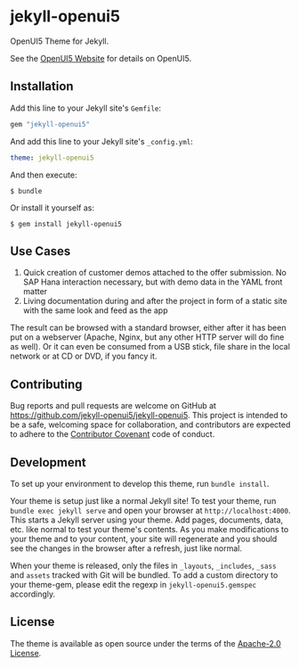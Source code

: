 # jekyll-openui5

OpenUI5 Theme for Jekyll.

See the [OpenUI5 Website](https://openui5.org/) for details on OpenUI5.

## Installation

Add this line to your Jekyll site's `Gemfile`:

```ruby
gem "jekyll-openui5"
```

And add this line to your Jekyll site's `_config.yml`:

```yaml
theme: jekyll-openui5
```

And then execute:

    $ bundle

Or install it yourself as:

    $ gem install jekyll-openui5

## Use Cases

1. Quick creation of customer demos attached to the offer submission. No SAP Hana interaction necessary, but with demo data in the YAML front matter
2. Living documentation during and after the project in form of a static site with the same look and feed as the app

The result can be browsed with a standard browser, either after it has been put on a webserver (Apache, Nginx, but any other HTTP server will do fine as well). Or it can even be consumed from a USB stick, file share in the local network or at CD or DVD, if you fancy it.

## Contributing

Bug reports and pull requests are welcome on GitHub at https://github.com/jekyll-openui5/jekyll-openui5. This project is intended to be a safe, welcoming space for collaboration, and contributors are expected to adhere to the [Contributor Covenant](http://contributor-covenant.org) code of conduct.

## Development

To set up your environment to develop this theme, run `bundle install`.

Your theme is setup just like a normal Jekyll site! To test your theme, run `bundle exec jekyll serve` and open your browser at `http://localhost:4000`. This starts a Jekyll server using your theme. Add pages, documents, data, etc. like normal to test your theme's contents. As you make modifications to your theme and to your content, your site will regenerate and you should see the changes in the browser after a refresh, just like normal.

When your theme is released, only the files in `_layouts`, `_includes`, `_sass` and `assets` tracked with Git will be bundled.
To add a custom directory to your theme-gem, please edit the regexp in `jekyll-openui5.gemspec` accordingly.

## License

The theme is available as open source under the terms of the [Apache-2.0 License](https://github.com/haslinger/jekyll-openui5/blob/master/LICENSE).
